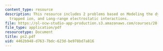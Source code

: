 ```yaml
---
content_type: resource
description: This resource includes 2 problems based on Modeling the dynamics of a
  trapped ion, and Long-range electrostatic interactions.
file: https://ol-ocw-studio-app-production.s3.amazonaws.com/courses/20-482j-foundations-of-algorithms-and-computational-techniques-in-systems-biology-spring-2006/4462b948d7637bdc623dbe978bd7a816_ps2.pdf
file_type: application/pdf
resourcetype: Document
title: ps2.pdf
uid: 4462b948-d763-7bdc-623d-be978bd7a816
---
```

